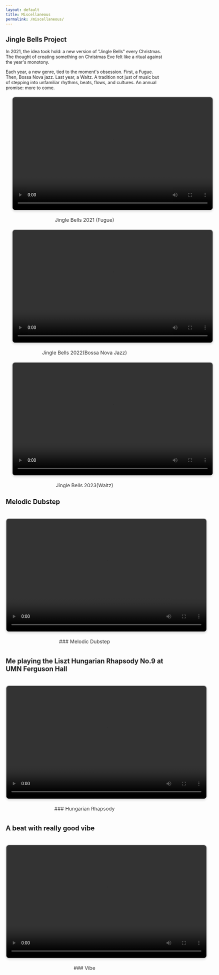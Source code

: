 ```yaml
---
layout: default
title: Miscellaneous
permalink: /miscellaneous/
---
```


## Jingle Bells Project
In 2021, the idea took hold: a new version of "Jingle Bells" every Christmas. The thought of creating something on Christmas Eve felt like a ritual against the year's monotony.

Each year, a new genre, tied to the moment's obsession. First, a Fugue. Then, Bossa Nova jazz. Last year, a Waltz. A tradition not just of music but of stepping into unfamiliar rhythms, beats, flows, and cultures. An annual promise: more to come.


<div style="text-align: center; margin: 20px;">
  <video width="640" height="360" controls style="border: 2px solid #ccc; border-radius: 10px; box-shadow: 0 4px 6px rgba(0, 0, 0, 0.1);">
    <source src="https://www.dropbox.com/scl/fi/czcth4psvu9l4gf43l7nu/jinglebells2021.mp4?rlkey=3nr2grnr5ds7drk1g1ev2anbd&st=19amcud0&raw=1" type="video/mp4">
    Your browser does not support the video tag.
  </video>
  <p style="font-size: 16px; margin-top: 20px; color: #333;">Jingle Bells 2021 (Fugue)</p>
</div>

<div style="text-align: center; margin: 20px;">
  <video width="640" height="360" controls style="border: 2px solid #ccc; border-radius: 10px; box-shadow: 0 4px 6px rgba(0, 0, 0, 0.1);">
    <source src="https://www.dropbox.com/scl/fi/q3ofsu8dog3t31mwbq0nq/2022-Jingle-Bells.mp4?rlkey=849qhdc7jhfn18sehbli418dx&st=6b10w0s8&raw=1" type="video/mp4">
    Your browser does not support the video tag.
  </video>
  <p style="font-size: 16px; margin-top: 20px; color: #333;">Jingle Bells 2022(Bossa Nova Jazz)</p>
</div>


<div style="text-align: center; margin: 20px;">
  <video width="640" height="360" controls style="border: 2px solid #ccc; border-radius: 10px; box-shadow: 0 4px 6px rgba(0, 0, 0, 0.1);">
    <source src="https://www.dropbox.com/scl/fi/s64sesp5iz6oslgdscwln/Jingle-Bells-2023.mp4?rlkey=lwicc6aujx1b7niwh3osfdx8d&st=o56pbclo&raw=1" type="video/mp4">
    Your browser does not support the video tag.
  </video>
  <p style="font-size: 16px; margin-top: 20px; color: #333;">Jingle Bells 2023(Waltz)</p>
</div>

## Melodic Dubstep
<div style="text-align: center; margin: 40px 0;">
  <video width="640" height="360" controls style="border: 2px solid #ccc; border-radius: 10px; box-shadow: 0 4px 6px rgba(0, 0, 0, 0.1);">
    <source src="https://www.dropbox.com/scl/fi/9ee52b76sj6i08ilcbn73/melodic-dubstep.mp4?rlkey=8jkckkk31qildkf1cq78krwiu&st=n8s08hz0&raw=1" type="video/mp4">
    Your browser does not support the video tag.
  </video>
  <p style="font-size: 16px; margin-top: 20px; color: #333;">### Melodic Dubstep</p>
</div>

## Me playing the Liszt Hungarian Rhapsody No.9 at UMN Ferguson Hall
<div style="text-align: center; margin: 40px 0;">
  <video width="640" height="360" controls style="border: 2px solid #ccc; border-radius: 10px; box-shadow: 0 4px 6px rgba(0, 0, 0, 0.1);">
    <source src="https://www.dropbox.com/scl/fi/hgqka6aot9vsi3or1wizk/Hungarian-Rhapsody.mp4?rlkey=28xzpgbnk6xvnzrf605t9bfuu&st=5s4w9hy3&raw=1" type="video/mp4">
    Your browser does not support the video tag.
  </video>
  <p style="font-size: 16px; margin-top: 20px; color: #333;">### Hungarian Rhapsody</p>
</div>


## A beat with really good vibe
<div style="text-align: center; margin: 40px 0;">
  <video width="640" height="360" controls style="border: 2px solid #ccc; border-radius: 10px; box-shadow: 0 4px 6px rgba(0, 0, 0, 0.1);">
    <source src="https://www.dropbox.com/scl/fi/t876t2qfa852kiowbs5xg/vibe.mp4?rlkey=ei0o4t88j4knnx1t3vd0tcpnm&st=zntsi6su&raw=1" type="video/mp4">
    Your browser does not support the video tag.
  </video>
  <p style="font-size: 16px; margin-top: 20px; color: #333;">### Vibe</p>
</div>
